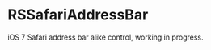 RSSafariAddressBar
==================

iOS 7 Safari address bar alike control, working in progress.
